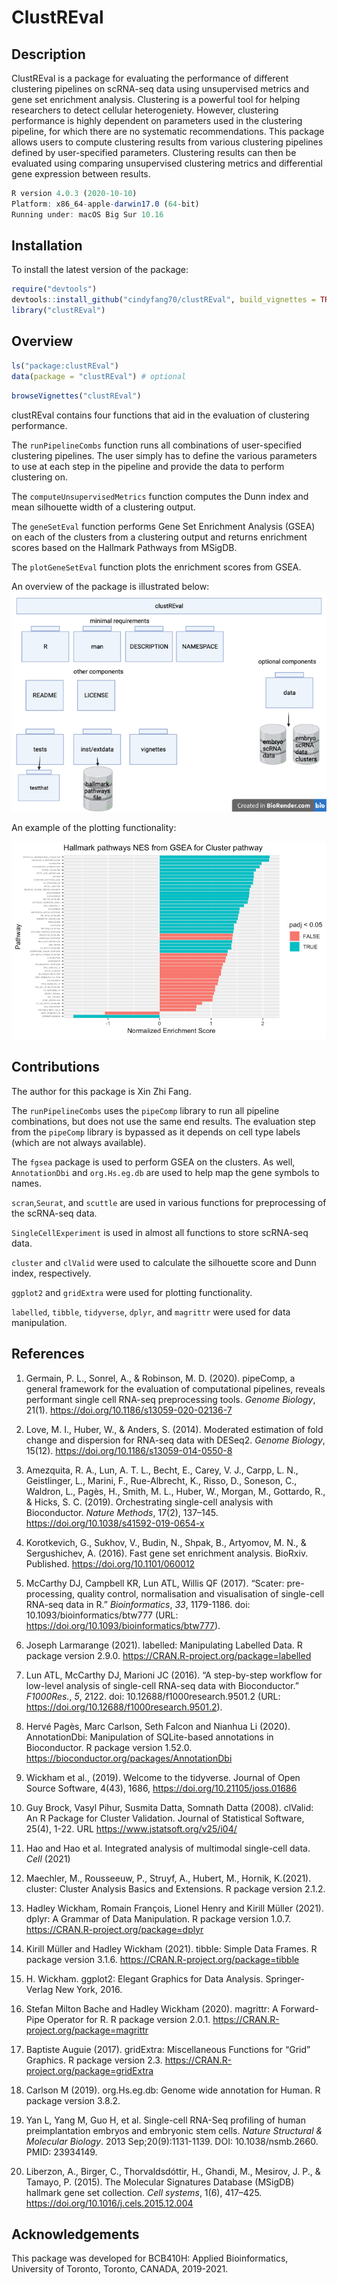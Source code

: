 
<!-- README.md is generated from README.Rmd. Please edit that file -->

# ClustREval

<!-- badges: start -->

<!-- badges: end -->

## Description

ClustREval is a package for evaluating the performance of different
clustering pipelines on scRNA-seq data using unsupervised metrics and
gene set enrichment analysis. Clustering is a powerful tool for helping
researchers to detect cellular heterogeniety. However, clustering
performance is highly dependent on parameters used in the clustering
pipeline, for which there are no systematic recommendations. This
package allows users to compute clustering results from various
clustering pipelines defined by user-specified parameters. Clustering
results can then be evaluated using comparing unsupervised clustering
metrics and differential gene expression between results.

``` r
R version 4.0.3 (2020-10-10)
Platform: x86_64-apple-darwin17.0 (64-bit)
Running under: macOS Big Sur 10.16
```

## Installation

To install the latest version of the package:

``` r
require("devtools")
devtools::install_github("cindyfang70/clustREval", build_vignettes = TRUE)
library("clustREval")
```

## Overview

``` r
ls("package:clustREval")
data(package = "clustREval") # optional
```

``` r
browseVignettes("clustREval")
```

clustREval contains four functions that aid in the evaluation of
clustering performance.

The `runPipelineCombs` function runs all combinations of user-specified
clustering pipelines. The user simply has to define the various
parameters to use at each step in the pipeline and provide the data to
perform clustering on.

The `computeUnsupervisedMetrics` function computes the Dunn index and
mean silhouette width of a clustering output.

The `geneSetEval` function performs Gene Set Enrichment Analysis (GSEA)
on each of the clusters from a clustering output and returns enrichment
scores based on the Hallmark Pathways from MSigDB.

The `plotGeneSetEval` function plots the enrichment scores from GSEA.

An overview of the package is illustrated below:
![](./inst/extdata/files.png)

An example of the plotting functionality:

![](./inst/extdata/plot.png)

## Contributions

The author for this package is Xin Zhi Fang.

The `runPipelineCombs` uses the `pipeComp` library to run all pipeline
combinations, but does not use the same end results. The evaluation step
from the `pipeComp` library is bypassed as it depends on cell type
labels (which are not always available).

The `fgsea` package is used to perform GSEA on the clusters. As well,
`AnnotationDbi` and `org.Hs.eg.db` are used to help map the gene symbols
to names.

`scran`,`Seurat`, and `scuttle` are used in various functions for
preprocessing of the scRNA-seq data.

`SingleCellExperiment` is used in almost all functions to store
scRNA-seq data.

`cluster` and `clValid` were used to calculate the silhouette score and
Dunn index, respectively.

`ggplot2` and `gridExtra` were used for plotting functionality.

`labelled`, `tibble`, `tidyverse`, `dplyr`, and `magrittr` were used for
data manipulation.

## References

1.  Germain, P. L., Sonrel, A., & Robinson, M. D. (2020). pipeComp, a
    general framework for the evaluation of computational pipelines,
    reveals performant single cell RNA-seq preprocessing tools. *Genome
    Biology*, 21(1). <https://doi.org/10.1186/s13059-020-02136-7>

2.  Love, M. I., Huber, W., & Anders, S. (2014). Moderated estimation of
    fold change and dispersion for RNA-seq data with DESeq2. *Genome
    Biology*, 15(12). <https://doi.org/10.1186/s13059-014-0550-8>

3.  Amezquita, R. A., Lun, A. T. L., Becht, E., Carey, V. J., Carpp, L.
    N., Geistlinger, L., Marini, F., Rue-Albrecht, K., Risso, D.,
    Soneson, C., Waldron, L., Pagès, H., Smith, M. L., Huber, W.,
    Morgan, M., Gottardo, R., & Hicks, S. C. (2019). Orchestrating
    single-cell analysis with Bioconductor. *Nature Methods*, 17(2),
    137–145. <https://doi.org/10.1038/s41592-019-0654-x>

4.  Korotkevich, G., Sukhov, V., Budin, N., Shpak, B., Artyomov, M. N.,
    & Sergushichev, A. (2016). Fast gene set enrichment analysis.
    BioRxiv. Published. <https://doi.org/10.1101/060012>

5.  McCarthy DJ, Campbell KR, Lun ATL, Willis QF (2017). “Scater:
    pre-processing, quality control, normalisation and visualisation of
    single-cell RNA-seq data in R.” *Bioinformatics*, *33*, 1179-1186.
    doi: 10.1093/bioinformatics/btw777 (URL:
    <https://doi.org/10.1093/bioinformatics/btw777>).

6.  Joseph Larmarange (2021). labelled: Manipulating Labelled Data. R
    package version 2.9.0. <https://CRAN.R-project.org/package=labelled>

7.  Lun ATL, McCarthy DJ, Marioni JC (2016). “A step-by-step workflow
    for low-level analysis of single-cell RNA-seq data with
    Bioconductor.” *F1000Res.*, *5*, 2122. doi:
    10.12688/f1000research.9501.2 (URL:
    <https://doi.org/10.12688/f1000research.9501.2>).

8.  Hervé Pagès, Marc Carlson, Seth Falcon and Nianhua Li (2020).
    AnnotationDbi: Manipulation of SQLite-based annotations in
    Bioconductor. R package version 1.52.0.
    <https://bioconductor.org/packages/AnnotationDbi>

9.  Wickham et al., (2019). Welcome to the tidyverse. Journal of Open
    Source Software, 4(43), 1686, <https://doi.org/10.21105/joss.01686>

10. Guy Brock, Vasyl Pihur, Susmita Datta, Somnath Datta (2008).
    clValid: An R Package for Cluster Validation. Journal of Statistical
    Software, 25(4), 1-22. URL <https://www.jstatsoft.org/v25/i04/>

11. Hao and Hao et al. Integrated analysis of multimodal single-cell
    data. *Cell* (2021)

12. Maechler, M., Rousseeuw, P., Struyf, A., Hubert, M., Hornik,
    K.(2021). cluster: Cluster Analysis Basics and Extensions. R package
    version 2.1.2.

13. Hadley Wickham, Romain François, Lionel Henry and Kirill Müller
    (2021). dplyr: A Grammar of Data Manipulation. R package version
    1.0.7. <https://CRAN.R-project.org/package=dplyr>

14. Kirill Müller and Hadley Wickham (2021). tibble: Simple Data Frames.
    R package version 3.1.6. <https://CRAN.R-project.org/package=tibble>

15. H. Wickham. ggplot2: Elegant Graphics for Data Analysis.
    Springer-Verlag New York, 2016.

16. Stefan Milton Bache and Hadley Wickham (2020). magrittr: A
    Forward-Pipe Operator for R. R package version 2.0.1.
    <https://CRAN.R-project.org/package=magrittr>

17. Baptiste Auguie (2017). gridExtra: Miscellaneous Functions for
    “Grid” Graphics. R package version 2.3.
    <https://CRAN.R-project.org/package=gridExtra>

18. Carlson M (2019). org.Hs.eg.db: Genome wide annotation for Human. R
    package version 3.8.2.

19. Yan L, Yang M, Guo H, et al. Single-cell RNA-Seq profiling of human
    preimplantation embryos and embryonic stem cells. *Nature Structural
    & Molecular Biology*. 2013 Sep;20(9):1131-1139. DOI:
    10.1038/nsmb.2660. PMID: 23934149.

20. Liberzon, A., Birger, C., Thorvaldsdóttir, H., Ghandi, M., Mesirov,
    J. P., & Tamayo, P. (2015). The Molecular Signatures Database
    (MSigDB) hallmark gene set collection. *Cell systems*, 1(6),
    417–425. <https://doi.org/10.1016/j.cels.2015.12.004>

## Acknowledgements

This package was developed for BCB410H: Applied Bioinformatics,
University of Toronto, Toronto, CANADA, 2019-2021.
